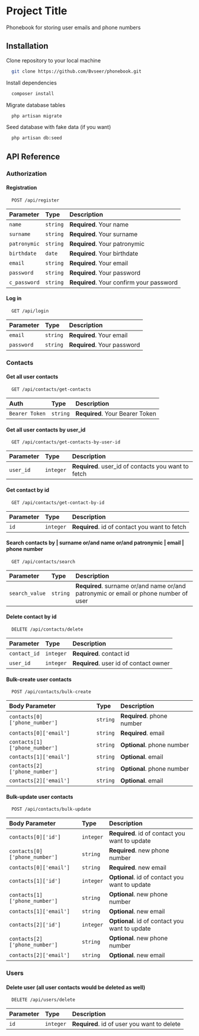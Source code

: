 
# Project Title

Phonebook for storing user emails and phone numbers



## Installation

Clone repository to your local machine

```bash
  git clone https://github.com/Bvseer/phonebook.git
```
Install dependencies
```bash
  composer install
``` 
Migrate database tables
```bash
  php artisan migrate
``` 
Seed database with fake data (if you want)
```bash
  php artisan db:seed
``` 

## API Reference

### Authorization

#### Registration

```http
  POST /api/register
```

| Parameter | Type     | Description                |
| :-------- | :------- | :------------------------- |
| `name`       | `string` | **Required**. Your name |
| `surname`    | `string` | **Required**. Your surname |
| `patronymic` | `string` | **Required**. Your patronymic |
| `birthdate`  | `date` | **Required**. Your birthdate |
| `email`      | `string` | **Required**. Your email |
| `password`   | `string` | **Required**. Your password |
| `c_password` | `string` | **Required**. Your confirm your password |

#### Log in

```http
  GET /api/login
```

| Parameter | Type     | Description                |
| :-------- | :------- | :------------------------- |
| `email`      | `string` | **Required**. Your email |
| `password`   | `string` | **Required**. Your password |

### Contacts

#### Get all user contacts

```http
  GET /api/contacts/get-contacts
```

| Auth      | Type     | Description                |
| :-------- | :------- | :------------------------- |
| `Bearer Token` | `string` | **Required**. Your Bearer Token |

#### Get all user contacts by user_id

```http
  GET /api/contacts/get-contacts-by-user-id
```

| Parameter | Type     | Description                       |
| :-------- | :------- | :-------------------------------- |
| `user_id` | `integer` | **Required**. user_id of contacts you want to fetch |

#### Get contact by id

```http
  GET /api/contacts/get-contact-by-id
```

| Parameter | Type     | Description                       |
| :-------- | :------- | :-------------------------------- |
| `id`      | `integer` | **Required**. id of contact you want to fetch |

#### Search contacts by | surname or/and name or/and patronymic | email | phone number

```http
  GET /api/contacts/search
```

| Parameter | Type     | Description                       |
| :-------- | :------- | :-------------------------------- |
| `search_value`      | `string` | **Required**. surname or/and name or/and patronymic or email or phone number of user |

#### Delete contact by id

```http
  DELETE /api/contacts/delete
```

| Parameter | Type     | Description                       |
| :-------- | :------- | :-------------------------------- |
| `contact_id` | `integer` | **Required**. contact id |
| `user_id`    | `integer` | **Required**. user id of contact owner |

#### Bulk-create user contacts

```http
  POST /api/contacts/bulk-create
```

| Body Parameter | Type     | Description                       |
| :-------- | :------- | :-------------------------------- |
| `contacts[0]['phone_number']`| `string` | **Required**. phone number |
| `contacts[0]['email']`       | `string` | **Required**. email |
| `contacts[1]['phone_number']`| `string` | **Optional**. phone number |
| `contacts[1]['email']`       | `string` | **Optional**. email |
| `contacts[2]['phone_number']`| `string` | **Optional**. phone number |
| `contacts[2]['email']`       | `string` | **Optional**. email |

#### Bulk-update user contacts

```http
  POST /api/contacts/bulk-update
```

| Body Parameter | Type     | Description                       |
| :-------- | :------- | :-------------------------------- |
| `contacts[0]['id']`            | `integer` | **Required**. id of contact you want to update |
| `contacts[0]['phone_number']`  | `string` | **Required**. new phone number |
| `contacts[0]['email']`         | `string` | **Required**. new email |
| `contacts[1]['id']`            | `integer` | **Optional**. id of contact you want to update |
| `contacts[1]['phone_number']`  | `string` | **Optional**. new phone number |
| `contacts[1]['email']`         | `string` | **Optional**. new email |
| `contacts[2]['id']`            | `integer` | **Optional**. id of contact you want to update |
| `contacts[2]['phone_number']`  | `string` | **Optional**. new phone number |
| `contacts[2]['email']`         | `string` | **Optional**. new email |

### Users

#### Delete user (all user contacts would be deleted as well)

```http
  DELETE /api/users/delete
```

| Parameter | Type     | Description                       |
| :-------- | :------- | :-------------------------------- |
| `id`      | `integer` | **Required**. id of user you want to delete |


